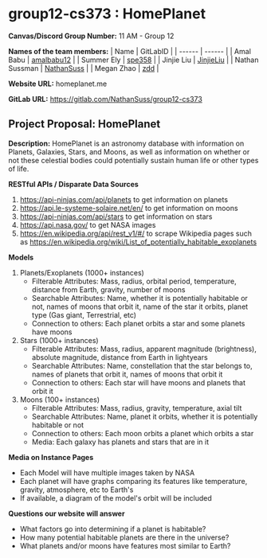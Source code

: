 # group12-cs373 : HomePlanet

**Canvas/Discord Group Number:** 11 AM - Group 12

**Names of the team members:**
| Name | GitLabID |
| ------ | ------ |
| Amal Babu | [amalbabu12](https://gitlab.com/amalbabu12) |
| Summer Ely | [spe358](https://gitlab.com/spe358) |
| Jinjie Liu | [JinjieLiu](https://gitlab.com/JinjieLiu) |
| Nathan Sussman | [NathanSuss](https://gitlab.com/NathanSuss) |
| Megan Zhao | [zdd](https://gitlab.com/zdd) |

**Website URL:** homeplanet.me

**GitLab URL:**  https://gitlab.com/NathanSuss/group12-cs373

## Project Proposal: HomePlanet
**Description:** HomePlanet is an astronomy database with information on Planets, Galaxies, Stars, and Moons, as well as information on whether or not these celestial bodies could potentially sustain human life or other types of life.

**RESTful APIs / Disparate Data Sources**
1. https://api-ninjas.com/api/planets to get information on planets
2. https://api.le-systeme-solaire.net/en/ to get information on moons
3. https://api-ninjas.com/api/stars to get information on stars
4. https://api.nasa.gov/ to get NASA images 
5. https://en.wikipedia.org/api/rest_v1/#/ to scrape Wikipedia pages such as https://en.wikipedia.org/wiki/List_of_potentially_habitable_exoplanets


**Models**
1. Planets/Exoplanets (1000+ instances)
    - Filterable Attributes: Mass, radius, orbital period, temperature, distance from Earth, gravity, number of moons
    - Searchable Attributes: Name, whether it is potentially habitable or not, names of moons that orbit it, name of the star it orbits, planet type (Gas giant, Terrestrial, etc)
    - Connection to others: Each planet orbits a star and some planets have moons
3. Stars (1000+ instances)
    - Filterable Attributes: Mass, radius, apparent magnitude (brightness), absolute magnitude, distance from Earth in lightyears
    - Searchable Attributes: Name, constellation that the star belongs to, names of planets that orbit it, names of moons that orbit it
    - Connection to others: Each star will have moons and planets that orbit it 
3. Moons (100+ instances)
    - Filterable Attributes: Mass, radius, gravity, temperature, axial tilt
    - Searchable Attributes: Name, planet it orbits, whether it is potentially habitable or not
    - Connection to others: Each moon orbits a planet which orbits a star
    - Media: Each galaxy has planets and stars that are in it

**Media on Instance Pages**
- Each Model will have multiple images taken by NASA
- Each planet will have graphs comparing its features like temperature, gravity, atmosphere, etc to Earth's
- If available, a diagram of the model's orbit will be included

**Questions our website will answer**
- What factors go into determining if a planet is habitable? 
- How many potential habitable planets are there in the universe?
- What planets and/or moons have features most similar to Earth?


